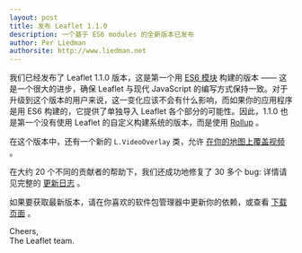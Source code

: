 ```yaml
---
layout: post
title: 发布 Leaflet 1.1.0
description: 一个基于 ES6 modules 的全新版本已发布
author: Per Liedman
authorsite: http://www.liedman.net
---
```


我们已经发布了 Leaflet 1.1.0 版本，这是第一个用 [ES6 模块](https://babeljs.io/learn-es2015/#ecmascript-2015-features-modules) 构建的版本 —— 这是一个很大的进步，确保 Leaflet 与现代 JavaScript 的编写方式保持一致。对于升级到这个版本的用户来说，这一变化应该不会有什么影响，而如果你的应用程序是用 ES6 构建的，它提供了单独导入 Leaflet 各个部分的可能性。因此，1.1.0 也是第一个没有使用 Leaflet 的自定义构建系统的版本，而是使用 [Rollup](https://rollupjs.org/) 。

在这个版本中，还有一个新的 `L.VideoOverlay` 类，允许 [在你的地图上覆盖视频](https://leafletjs.com/examples/video-overlay/) 。

在大约 20 个不同的贡献者的帮助下，我们还成功地修复了 30 多个 bug: 详情请见完整的 [更新日志](https://github.com/Leaflet/Leaflet/blob/master/CHANGELOG.md) 。

如果要获取最新版本，请在你喜欢的软件包管理器中更新你的依赖，或查看 [下载页面](https://leafletjs.com/download.html) 。

Cheers,<br>
The Leaflet team.
